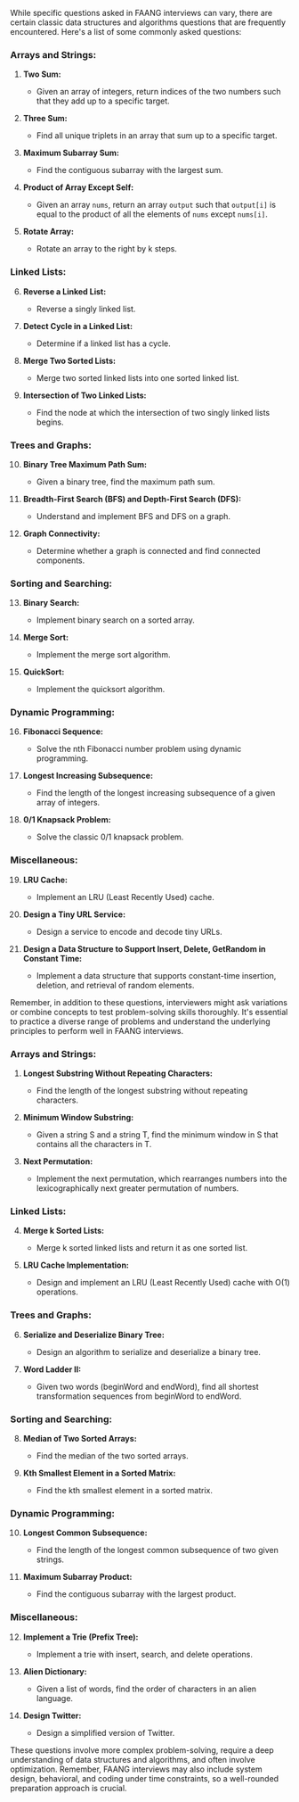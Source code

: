 While specific questions asked in FAANG interviews can vary, there are certain classic data structures and algorithms questions that are frequently encountered. Here's a list of some commonly asked questions:

### Arrays and Strings:
1. **Two Sum:**
   - Given an array of integers, return indices of the two numbers such that they add up to a specific target.

2. **Three Sum:**
   - Find all unique triplets in an array that sum up to a specific target.

3. **Maximum Subarray Sum:**
   - Find the contiguous subarray with the largest sum.

4. **Product of Array Except Self:**
   - Given an array `nums`, return an array `output` such that `output[i]` is equal to the product of all the elements of `nums` except `nums[i]`.

5. **Rotate Array:**
   - Rotate an array to the right by k steps.

### Linked Lists:
6. **Reverse a Linked List:**
   - Reverse a singly linked list.

7. **Detect Cycle in a Linked List:**
   - Determine if a linked list has a cycle.

8. **Merge Two Sorted Lists:**
   - Merge two sorted linked lists into one sorted linked list.

9. **Intersection of Two Linked Lists:**
   - Find the node at which the intersection of two singly linked lists begins.

### Trees and Graphs:
10. **Binary Tree Maximum Path Sum:**
    - Given a binary tree, find the maximum path sum.

11. **Breadth-First Search (BFS) and Depth-First Search (DFS):**
    - Understand and implement BFS and DFS on a graph.

12. **Graph Connectivity:**
    - Determine whether a graph is connected and find connected components.

### Sorting and Searching:
13. **Binary Search:**
    - Implement binary search on a sorted array.

14. **Merge Sort:**
    - Implement the merge sort algorithm.

15. **QuickSort:**
    - Implement the quicksort algorithm.

### Dynamic Programming:
16. **Fibonacci Sequence:**
    - Solve the nth Fibonacci number problem using dynamic programming.

17. **Longest Increasing Subsequence:**
    - Find the length of the longest increasing subsequence of a given array of integers.

18. **0/1 Knapsack Problem:**
    - Solve the classic 0/1 knapsack problem.

### Miscellaneous:
19. **LRU Cache:**
    - Implement an LRU (Least Recently Used) cache.

20. **Design a Tiny URL Service:**
    - Design a service to encode and decode tiny URLs.

21. **Design a Data Structure to Support Insert, Delete, GetRandom in Constant Time:**
    - Implement a data structure that supports constant-time insertion, deletion, and retrieval of random elements.

Remember, in addition to these questions, interviewers might ask variations or combine concepts to test problem-solving skills thoroughly. It's essential to practice a diverse range of problems and understand the underlying principles to perform well in FAANG interviews.


### Arrays and Strings:
1. **Longest Substring Without Repeating Characters:**
   - Find the length of the longest substring without repeating characters.

2. **Minimum Window Substring:**
   - Given a string S and a string T, find the minimum window in S that contains all the characters in T.

3. **Next Permutation:**
   - Implement the next permutation, which rearranges numbers into the lexicographically next greater permutation of numbers.

### Linked Lists:
4. **Merge k Sorted Lists:**
   - Merge k sorted linked lists and return it as one sorted list.

5. **LRU Cache Implementation:**
   - Design and implement an LRU (Least Recently Used) cache with O(1) operations.

### Trees and Graphs:
6. **Serialize and Deserialize Binary Tree:**
   - Design an algorithm to serialize and deserialize a binary tree.

7. **Word Ladder II:**
   - Given two words (beginWord and endWord), find all shortest transformation sequences from beginWord to endWord.

### Sorting and Searching:
8. **Median of Two Sorted Arrays:**
   - Find the median of the two sorted arrays.

9. **Kth Smallest Element in a Sorted Matrix:**
   - Find the kth smallest element in a sorted matrix.

### Dynamic Programming:
10. **Longest Common Subsequence:**
    - Find the length of the longest common subsequence of two given strings.

11. **Maximum Subarray Product:**
    - Find the contiguous subarray with the largest product.

### Miscellaneous:
12. **Implement a Trie (Prefix Tree):**
    - Implement a trie with insert, search, and delete operations.

13. **Alien Dictionary:**
    - Given a list of words, find the order of characters in an alien language.

14. **Design Twitter:**
    - Design a simplified version of Twitter.

These questions involve more complex problem-solving, require a deep understanding of data structures and algorithms, and often involve optimization. Remember, FAANG interviews may also include system design, behavioral, and coding under time constraints, so a well-rounded preparation approach is crucial.